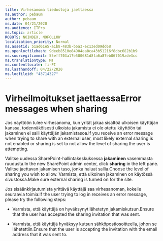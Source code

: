 ```yaml
---
title: Virhesanoma tiedostoja jaettaessa
ms.author: pebaum
author: pebaum
ms.date: 04/21/2020
ms.audience: ITPro
ms.topic: article
ROBOTS: NOINDEX, NOFOLLOW
localization_priority: Normal
ms.assetid: 51ad61e5-a1b8-483b-b6a3-ec13ed09dd68
ms.openlocfilehash: 9deeb8510e84904ea8ca43b51216f8dbc682b1b9
ms.sourcegitcommit: 55eff703a17e500681d8fa6a87eb067019ade3cc
ms.translationtype: MT
ms.contentlocale: fi-FI
ms.lasthandoff: 04/22/2020
ms.locfileid: "43714327"
---
```

# <a name="error-messages-when-sharing"></a><span data-ttu-id="80149-102">Virheilmoitukset jaettaessa</span><span class="sxs-lookup"><span data-stu-id="80149-102">Error messages when sharing</span></span>

<span data-ttu-id="80149-103">Jos näyttöön tulee virhesanoma, kun yrität jakaa sisältöä ulkoisen käyttäjän kanssa, todennäköisesti ulkoista jakamista ei ole otettu käyttöön tai jakaminen ei salli käyttäjän jakamistasoa.</span><span class="sxs-lookup"><span data-stu-id="80149-103">If you receive an error message when trying to share with an external user, most likely external sharing is not enabled or sharing is set to not allow the level of sharing the user is attempting.</span></span>
  
<span data-ttu-id="80149-104">Valitse uudessa SharePoint-hallintakeskuksessa **jakaminen** vasemmasta ruudusta.</span><span class="sxs-lookup"><span data-stu-id="80149-104">In the  new SharePoint admin center, click **sharing** in the left pane.</span></span> <span data-ttu-id="80149-105">Valitse jaettavan jakamisen taso, jonka haluat sallia.</span><span class="sxs-lookup"><span data-stu-id="80149-105">Choose the level of sharing you wish to allow.</span></span> <span data-ttu-id="80149-106">Varmista, että ulkoinen jakaminen on käytössä sivustossa.</span><span class="sxs-lookup"><span data-stu-id="80149-106">Make sure external sharing is turned on for the site.</span></span> 
  
<span data-ttu-id="80149-107">Jos sisäänkirjautumista yrittävä käyttäjä saa virhesanoman, kokeile seuraavia toimia:</span><span class="sxs-lookup"><span data-stu-id="80149-107">If the user trying to log in receives an error message, please try the following steps:</span></span>
  
- <span data-ttu-id="80149-108">Varmista, että käyttäjä on hyväksynyt lähetetyn jakamiskutsun.</span><span class="sxs-lookup"><span data-stu-id="80149-108">Ensure that the user has accepted the sharing invitation that was sent.</span></span>
    
- <span data-ttu-id="80149-109">Varmista, että käyttäjä hyväksyy kutsun sähköpostiosoitteella, johon se lähetettiin.</span><span class="sxs-lookup"><span data-stu-id="80149-109">Ensure that the user is accepting the invitation with the email address that it was sent to.</span></span>
    

